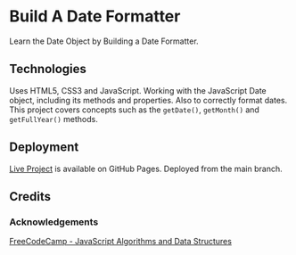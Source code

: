 # Build A Date Formatter

Learn the Date Object by Building a Date Formatter.

## Technologies

Uses HTML5, CSS3 and JavaScript.  Working with the JavaScript Date object, including its methods and properties.  Also to correctly format dates.  This project covers concepts such as the `getDate()`, `getMonth()` and `getFullYear()` methods.

## Deployment

[Live Project](https://derektypist.github.io/build-a-date-formatter/) is available on GitHub Pages.  Deployed from the main branch.

## Credits

### Acknowledgements

[FreeCodeCamp - JavaScript Algorithms and Data Structures](https://www.freecodecamp.org/learn/javascript-algorithms-and-data-structures-v8/)
